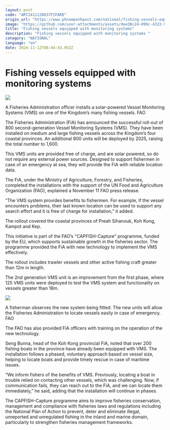 ```yaml
---
layout: post
code: "ART2411120837FIFARD"
origin_url: "https://www.phnompenhpost.com/national/fishing-vessels-equipped-with-monitoring-systems-"
image: "https://github.com/user-attachments/assets/dee38c24-099c-4322-97bb-41b98ac0ee1e"
title: "Fishing vessels equipped with monitoring systems"
description: "​​Fishing vessels equipped with monitoring systems ​"
category: "NATIONAL"
language: "en"
date: 2024-11-12T08:44:43.053Z
---
```


# Fishing vessels equipped with monitoring systems

![](https://github.com/user-attachments/assets/8790eb36-381b-44de-a0e8-8c1069186227)

A Fisheries Administration officer installs a solar-powered Vessel Monitoring Systems (VMS) on one of the Kingdom’s many fishing vessels. FAO

The Fisheries Administration (FiA) has announced the successful roll-out of 800 second-generation Vessel Monitoring Systems (VMS). They have been installed on medium and large fishing vessels across the Kingdom’s four coastal provinces. An additional 800 units will be deployed by 2025, raising the total number to 1,600.

This VMS units are provided free of charge, and are solar powered, so do not require any external power sources. Designed to support fishermen in case of an emergency at sea, they will provide the FiA with reliable location data.

The FiA, under the Ministry of Agriculture, Forestry, and Fisheries, completed the installations with the support of the UN Food and Agriculture Organization (FAO), explained a November 11 FAO press release.

“The VMS system provides benefits to fishermen. For example, if the vessel encounters problems, their last known location can be used to support any search effort and it is free of charge for installation,” it added.

The rollout covered the coastal provinces of Preah Sihanouk, Koh Kong, Kampot and Kep.

This initiative is part of the FAO’s "CAPFISH-Capture" programme, funded by the EU, which supports sustainable growth in the fisheries sector. The programme provided the FiA with new technology to implement the VMS effectively.

The rollout includes trawler vessels and other active fishing craft greater than 12m in length. 

The 2nd generation VMS unit is an improvement from the first phase, where 125 VMS units were deployed to test the VMS system and functionality on vessels greater than 18m.

![](https://github.com/user-attachments/assets/f6c1e52e-749a-4ade-abd4-a3c8628492c9)

A fisherman observes the new system being fitted. The new units will allow the Fisheries Administration to locate vessels easily in case of emergency. FAO

The FAO has also provided FiA officers with training on the operation of the new technology.

Seng Bunna, head of the Koh Kong provincial FiA, noted that over 200 fishing boats in the province have already been equipped with VMS. The installation follows a phased, voluntary approach based on vessel size, helping to locate boats and provide timely rescue in case of maritime issues. 

“We inform fishers of the benefits of VMS. Previously, locating a boat in trouble relied on contacting other vessels, which was challenging. Now, if communication fails, they can reach out to the FiA, and we can locate them immediately,” he said, adding that the installation will continue in phases.

The CAPFISH-Capture programme aims to improve fisheries conservation, management and compliance with fisheries laws and regulations including the National Plan of Action to prevent, deter and eliminate illegal, unreported and unregulated fishing in the inland and marine domain, particularly to strengthen fisheries management frameworks.